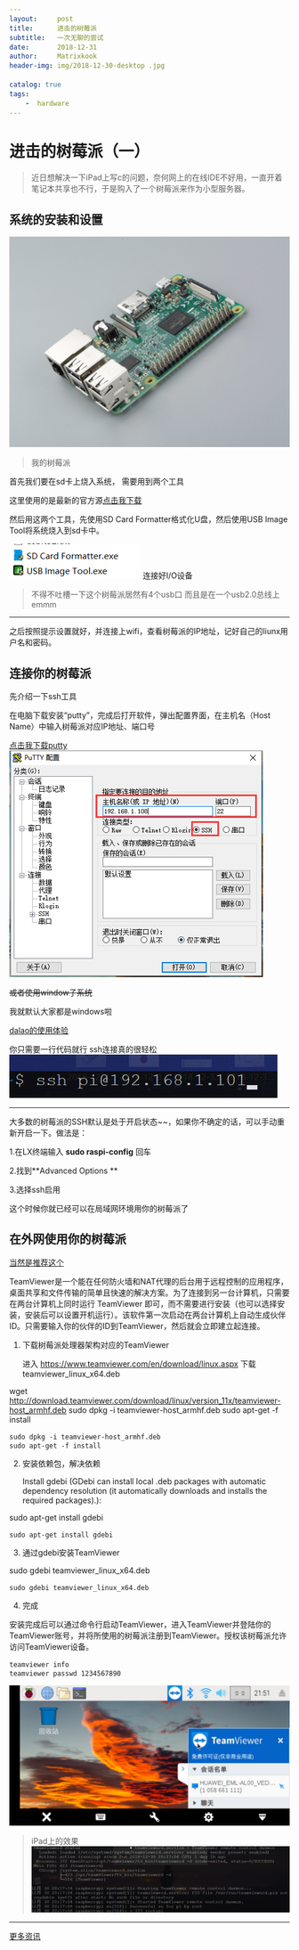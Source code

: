 ```yaml
--- 
layout:     post
title:      进击的树莓派
subtitle:   一次无聊的尝试
date:       2018-12-31
author:     Matrixkook
header-img: img/2018-12-30-desktop .jpg

catalog: true
tags:
    -  hardware
---
```


# 进击的树莓派（一）

 >  近日想解决一下iPad上写c的问题，奈何网上的在线IDE不好用，一直开着笔记本共享也不行，于是购入了一个树莓派来作为小型服务器。



## 系统的安装和设置
![image](/img/2018-12-31-3b+.jpg)
> 我的树莓派

首先我们要在sd卡上烧入系统， 需要用到两个工具

这里使用的是最新的官方源[点击我下载](downloads.raspberrypi.org/raspbian_latest)

然后用这两个工具，先使用SD Card Formatter格式化U盘，然后使用USB Image Tool将系统烧入到sd卡中。

![image](/img/2018-12-31-tools.png)
连接好I/O设备

> 不得不吐槽一下这个树莓派居然有4个usb口 而且是在一个usb2.0总线上 emmm



----------



之后按照提示设置就好，并连接上wifi，查看树莓派的IP地址，记好自己的liunx用户名和密码。



## 连接你的树莓派

先介绍一下ssh工具

在电脑下载安装“putty”，完成后打开软件，弹出配置界面，在主机名（Host Name）中输入树莓派对应IP地址、端口号

[点击我下载putty](https://www.chiark.greenend.org.uk/~sgtatham/putty/latest.html)
![image](/img/2018-12-31-putty.png)

~~或者使用window子系统~~

我就默认大家都是windows啦

[dalao的使用体验](https://www.jianshu.com/p/bc38ed12da1d)

你只需要一行代码就行  ssh连接真的很轻松
![image](/img/2018-12-31-sh.png)

---------------

大多数的树莓派的SSH默认是处于开启状态~~，如果你不确定的话，可以手动重新开启一下。做法是：

1.在LX终端输入 **sudo raspi-config** 回车

2.找到**Advanced Options **

3.选择ssh启用

这个时候你就已经可以在局域网环境用你的树莓派了



## 在外网使用你的树莓派

[当然是推荐这个](https://www.teamviewer.com/cn/)

TeamViewer是一个能在任何防火墙和NAT代理的后台用于远程控制的应用程序，桌面共享和文件传输的简单且快速的解决方案。为了连接到另一台计算机，只需要在两台计算机上同时运行
TeamViewer 即可，而不需要进行安装（也可以选择安装，安装后可以设置开机运行）。该软件第一次启动在两台计算机上自动生成伙伴 
ID。只需要输入你的伙伴的ID到TeamViewer，然后就会立即建立起连接。



1. 下载树莓派处理器架构对应的TeamViewer

    进入 https://www.teamviewer.com/en/download/linux.aspx 下载 teamviewer_linux_x64.deb

wget http://download.teamviewer.com/download/linux/version_11x/teamviewer-host_armhf.deb
sudo dpkg -i teamviewer-host_armhf.deb
sudo apt-get -f install

```shell
sudo dpkg -i teamviewer-host_armhf.deb
sudo apt-get -f install
```

2. 安装依赖包，解决依赖

    Install gdebi (GDebi can install local .deb packages with automatic dependency resolution (it automatically downloads and installs the required packages).):

sudo apt-get install gdebi

```shell
sudo apt-get install gdebi
```

3. 通过gdebi安装TeamViewer

sudo gdebi teamviewer_linux_x64.deb

    sudo gdebi teamviewer_linux_x64.deb

4. 完成

安装完成后可以通过命令行启动TeamViewer，进入TeamViewer并登陆你的TeamViewer账号，并将所使用的树莓派注册到TeamViewer。授权该树莓派允许访问TeamViewer设备。

```
teamviewer info
teamviewer passwd 1234567890
```
![image](img/2018-12-31-team.jpg)
> iPad上的效果
![image](/img/2018-12-31-shteam.png)

---------------------
[更多资讯](http://shumeipai.nxez.com/)
